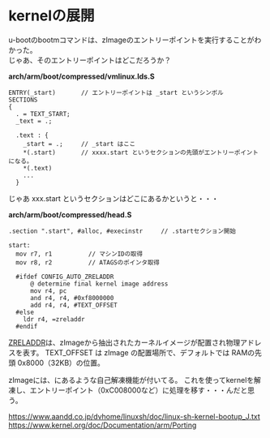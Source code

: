 # kernelの展開
u-bootのbootmコマンドは、zImageのエントリーポイントを実行することがわかった。  
じゃあ、そのエントリーポイントはどこだろうか？  

**arch/arm/boot/compressed/vmlinux.lds.S**
```
ENTRY(_start)       // エントリーポイントは _start というシンボル
SECTIONS
{
  . = TEXT_START;
  _text = .;     
  
  .text : {
    _start = .;     // _start はここ
    *(.start)       // xxxx.start というセクションの先頭がエントリーポイントになる。
    *(.text)
    ...
  }
```
じゃあ xxx.start というセクションはどこにあるかというと・・・

**arch/arm/boot/compressed/head.S**
```
.section ".start", #alloc, #execinstr     // .startセクション開始

start:
  mov r7, r1          // マシンIDの取得
  mov r8, r2          // ATAGSのポインタ取得

  #ifdef CONFIG_AUTO_ZRELADDR
	  @ determine final kernel image address
	  mov r4, pc
	  and r4, r4, #0xf8000000
	  add r4, r4, #TEXT_OFFSET
  #else
  	ldr r4, =zreladdr
  #endif
```

[ZRELADDR]([https://cateee.net/lkddb/web-lkddb/AUTO_ZRELADDR.html)は、zImageから抽出されたカーネルイメージが配置され物理アドレスを表す。
TEXT_OFFSET は zImage の配置場所で、デフォルトでは RAMの先頭 0x8000（32KB）の位置。



zImageには、にあるような自己解凍機能が付いてる。
これを使ってkernelを解凍し、エントリーポイント（0xC008000など）に処理を移す・・・んだと思う。

https://www.aandd.co.jp/dvhome/linuxsh/doc/linux-sh-kernel-bootup_J.txt  
https://www.kernel.org/doc/Documentation/arm/Porting
